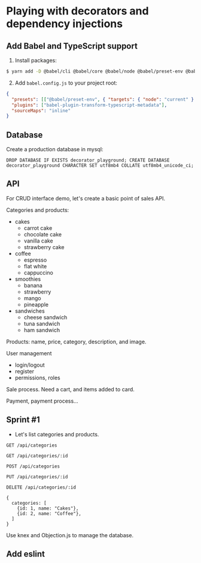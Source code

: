 # Playing with decorators and dependency injections

## Add Babel and TypeScript support

1. Install packages:

```bash
$ yarn add -D @babel/cli @babel/core @babel/node @babel/preset-env @babel/preset-typescript babel-watch babel-plugin-transform-typescript-metadata
```

2. Add `babel.config.js` to your project root:

```json
{
  "presets": [["@babel/preset-env", { "targets": { "node": "current" } }], ["@babel/preset-typescript"]],
  "plugins": ["babel-plugin-transform-typescript-metadata"],
  "sourceMaps": "inline"
}
```

## Database

Create a production database in mysql:

```mysql
DROP DATABASE IF EXISTS decorator_playground; CREATE DATABASE decorator_playground CHARACTER SET utf8mb4 COLLATE utf8mb4_unicode_ci;
```

## API

For CRUD interface demo, let's create a basic point of sales API.

Categories and products:

- cakes
  - carrot cake
  - chocolate cake
  - vanilla cake
  - strawberry cake
- coffee
  - espresso
  - flat white
  - cappuccino
- smoothies
  - banana
  - strawberry
  - mango
  - pineapple
- sandwiches
  - cheese sandwich
  - tuna sandwich
  - ham sandwich

Products: name, price, category, description, and image.

User management

- login/logout
- register
- permissions, roles

Sale process. Need a cart, and items added to card.

Payment, payment process...

## Sprint #1

- Let's list categories and products.

```
GET /api/categories
```

```
GET /api/categories/:id
```

```
POST /api/categories
```

```
PUT /api/categories/:id
```

```
DELETE /api/categories/:id
```

```
{
  categories: [
    {id: 1, name: "Cakes"},
    {id: 2, name: "Coffee"},
  ]
}
```

Use knex and Objection.js to manage the database.

## Add eslint
